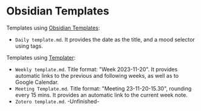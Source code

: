 # Obsidian Templates

Templates using [Obsidian Templates](https://help.obsidian.md/Plugins/Templates):  
- `Daily template.md`. It provides the date as the title, and a mood selector using tags.  

Templates using [Templater](https://silentvoid13.github.io/Templater/):  
- `Weekly template.md`. Title format: "Week 2023-11-20". It provides automatic links to the previous and following weeks, as well as to Google Calendar.  
- `Meeting Template.md`. Title format: "Meeting 23-11-20-15.30", rounding every 15 mins. It provides an automatic link to the current week note.  
- `Zotero template.md`. -Unfinished-  

